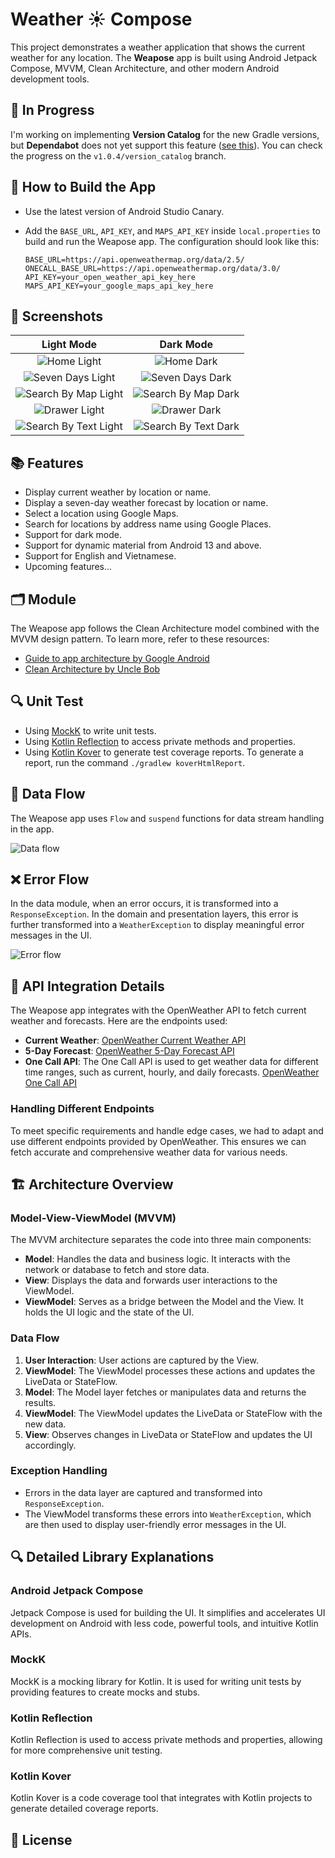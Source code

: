 # Weather ☀️ Compose

This project demonstrates a weather application that shows the current weather for any location. The **Weapose** app is built using Android Jetpack Compose, MVVM, Clean Architecture, and other modern Android development tools.

## 🚧 In Progress

I'm working on implementing **Version Catalog** for the new Gradle versions, but **Dependabot** does not yet support this feature ([see this](https://github.com/dependabot/dependabot-core/pull/6249)). You can check the progress on the `v1.0.4/version_catalog` branch.

## 🔨 How to Build the App

- Use the latest version of Android Studio Canary.
- Add the `BASE_URL`, `API_KEY`, and `MAPS_API_KEY` inside `local.properties` to build and run the Weapose app. The configuration should look like this:

    ```properties
    BASE_URL=https://api.openweathermap.org/data/2.5/
    ONECALL_BASE_URL=https://api.openweathermap.org/data/3.0/
    API_KEY=your_open_weather_api_key_here
    MAPS_API_KEY=your_google_maps_api_key_here
    ```

## 📸 Screenshots

| Light Mode | Dark Mode |
| :---: | :---: |
| ![Home Light](image/home_light.png "Home Light") | ![Home Dark](image/home_dark.png "Home Dark") |
| ![Seven Days Light](image/seven_days_light.png "Seven Days Light") | ![Seven Days Dark](image/seven_days_dark.png "Seven Days Dark") |
| ![Search By Map Light](image/search_by_map_light.png "Search By Map Light") | ![Search By Map Dark](image/search_by_map_dark.png "Search By Map Dark") |
| ![Drawer Light](image/drawer_light.png "Drawer Light") | ![Drawer Dark](image/drawer_dark.png "Drawer Dark") |
| ![Search By Text Light](image/search_by_text_light.png "Search By Text Light") | ![Search By Text Dark](image/search_by_text_dark.png "Search By Text Dark") |

## 📚 Features

- Display current weather by location or name.
- Display a seven-day weather forecast by location or name.
- Select a location using Google Maps.
- Search for locations by address name using Google Places.
- Support for dark mode.
- Support for dynamic material from Android 13 and above.
- Support for English and Vietnamese.
- Upcoming features...

## 🗂 Module

The Weapose app follows the Clean Architecture model combined with the MVVM design pattern. To learn more, refer to these resources:

- [Guide to app architecture by Google Android](https://developer.android.com/jetpack/guide)
- [Clean Architecture by Uncle Bob](https://blog.cleancoder.com/uncle-bob/2011/11/22/Clean-Architecture.html)

## 🔍 Unit Test

- Using [MockK](https://mockk.io/) to write unit tests.
- Using [Kotlin Reflection](https://kotlinlang.org/docs/reflection.html) to access private methods and properties.
- Using [Kotlin Kover](https://github.com/Kotlin/kotlinx-kover) to generate test coverage reports. To generate a report, run the command `./gradlew koverHtmlReport`.

## 🚊 Data Flow

The Weapose app uses `Flow` and `suspend` functions for data stream handling in the app.

![Data flow](image/data_flow.png "Data flow")

## ❌ Error Flow

In the data module, when an error occurs, it is transformed into a `ResponseException`. In the domain and presentation layers, this error is further transformed into a `WeatherException` to display meaningful error messages in the UI.

![Error flow](image/error_flow.png "Error flow")

## 📝 API Integration Details

The Weapose app integrates with the OpenWeather API to fetch current weather and forecasts. Here are the endpoints used:

- **Current Weather**: [OpenWeather Current Weather API](https://openweathermap.org/current)
- **5-Day Forecast**: [OpenWeather 5-Day Forecast API](https://openweathermap.org/forecast5)
- **One Call API**: The One Call API is used to get weather data for different time ranges, such as current, hourly, and daily forecasts. [OpenWeather One Call API](https://openweathermap.org/api/one-call-api)

### Handling Different Endpoints

To meet specific requirements and handle edge cases, we had to adapt and use different endpoints provided by OpenWeather. This ensures we can fetch accurate and comprehensive weather data for various needs.

## 🏗️ Architecture Overview

### Model-View-ViewModel (MVVM)

The MVVM architecture separates the code into three main components:

- **Model**: Handles the data and business logic. It interacts with the network or database to fetch and store data.
- **View**: Displays the data and forwards user interactions to the ViewModel.
- **ViewModel**: Serves as a bridge between the Model and the View. It holds the UI logic and the state of the UI.

### Data Flow

1. **User Interaction**: User actions are captured by the View.
2. **ViewModel**: The ViewModel processes these actions and updates the LiveData or StateFlow.
3. **Model**: The Model layer fetches or manipulates data and returns the results.
4. **ViewModel**: The ViewModel updates the LiveData or StateFlow with the new data.
5. **View**: Observes changes in LiveData or StateFlow and updates the UI accordingly.

### Exception Handling

- Errors in the data layer are captured and transformed into `ResponseException`.
- The ViewModel transforms these errors into `WeatherException`, which are then used to display user-friendly error messages in the UI.

## 🔍 Detailed Library Explanations

### Android Jetpack Compose

Jetpack Compose is used for building the UI. It simplifies and accelerates UI development on Android with less code, powerful tools, and intuitive Kotlin APIs.

### MockK

MockK is a mocking library for Kotlin. It is used for writing unit tests by providing features to create mocks and stubs.

### Kotlin Reflection

Kotlin Reflection is used to access private methods and properties, allowing for more comprehensive unit testing.

### Kotlin Kover

Kotlin Kover is a code coverage tool that integrates with Kotlin projects to generate detailed coverage reports.

## 📑 License






